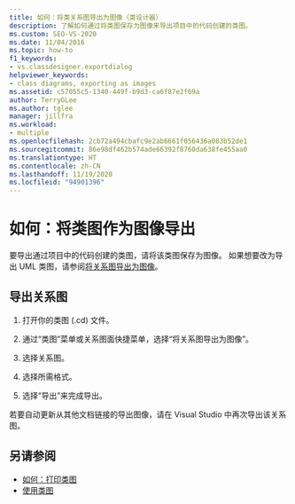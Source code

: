 ```yaml
---
title: 如何：将类关系图导出为图像（类设计器）
description: 了解如何通过将类图保存为图像来导出项目中的代码创建的类图。
ms.custom: SEO-VS-2020
ms.date: 11/04/2016
ms.topic: how-to
f1_keywords:
- vs.classdesigner.exportdialog
helpviewer_keywords:
- class diagrams, exporting as images
ms.assetid: c57055c5-1340-449f-b9d3-ca6f87e2f69a
author: TerryGLee
ms.author: tglee
manager: jillfra
ms.workload:
- multiple
ms.openlocfilehash: 2cb72a494cbafc9e2ab6661f056436a083b52de1
ms.sourcegitcommit: 86e98df462b574ade66392f8760da638fe455aa0
ms.translationtype: HT
ms.contentlocale: zh-CN
ms.lasthandoff: 11/19/2020
ms.locfileid: "94901396"
---
```

# <a name="how-to-export-class-diagrams-as-images"></a>如何：将类图作为图像导出

要导出通过项目中的代码创建的类图，请将该类图保存为图像。 如果想要改为导出 UML 类图，请参阅[将关系图导出为图像](../../modeling/export-diagrams-as-images.md)。

## <a name="export-a-diagram"></a>导出关系图

1. 打开你的类图 (.cd) 文件。

2. 通过“类图”菜单或关系图面快捷菜单，选择“将关系图导出为图像”。

3. 选择关系图。

4. 选择所需格式。

5. 选择“导出”来完成导出。

若要自动更新从其他文档链接的导出图像，请在 Visual Studio 中再次导出该关系图。

## <a name="see-also"></a>另请参阅

- [如何：打印类图](how-to-print-class-diagrams.md)
- [使用类图](designing-and-viewing-classes-and-types.md)
